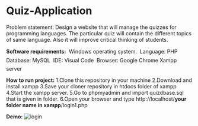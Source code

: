 # Quiz-Application

Problem statement:
Design a website that will manage the quizzes for programming languages. The particular quiz will contain the different topics of same language. Also it will improve critical thinking of students.

**Software requirements:**
 Windows operating system.
 Language: PHP
 Database: MySQL
 IDE: Visual Code
 Browser: Google Chrome
 Xampp server

**How to run project:**
1.Clone this repository in your machine
2.Download and install xampp
3.Save your cloner repository in htdocs folder of xampp
4.Start the xampp server.
5.Go to phpmyadmin and import quizdbase.sql that is given in folder.
6.Open your browser and type http://localhost/**your folder name in xampp**/login1.php

**Demo:**
![login](https://user-images.githubusercontent.com/71548135/217745139-fd192151-2da5-4ec4-be4e-25daf9005f99.jpg)
